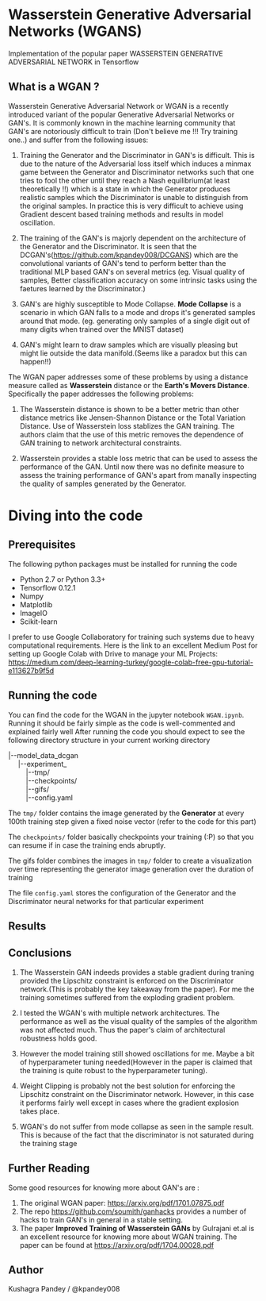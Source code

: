 # Wasserstein Generative Adversarial Networks (WGANS)

Implementation of the popular paper WASSERSTEIN GENERATIVE ADVERSARIAL NETWORK in Tensorflow

## What is a WGAN ?

Wasserstein Generative Adversarial Network or WGAN is a recently introduced variant of the popular Generative Adversarial Networks or GAN's. 
It is commonly known in the machine learning community that GAN's are notoriously difficult to train (Don't believe me !!! Try training one..) and suffer from the following issues:

1) Training the Generator and the Discriminator in GAN's is difficult. This is due to the nature of the Adversarial loss itself which induces a minmax game between the Generator and Discriminator networks such that one tries to fool the other until they reach a Nash equilibrium(at least theoretically !!) which is a state in which the Generator produces realistic samples which the Discriminator is unable to distinguish from the original samples. In practice this is very difficult to achieve using Gradient descent based training methods and results in model oscillation.

2) The training of the GAN's is majorly dependent on the architecture of the Generator and the Discriminator. It is seen that the DCGAN's(https://github.com/kpandey008/DCGANS) which are the convolutional variants of GAN's tend to perform better than the traditional MLP based GAN's on several metrics (eg. Visual quality of samples, Better classification accuracy on some intrinsic tasks using the faetures learned by the Discriminator.)

3) GAN's are highly susceptible to Mode Collapse. **Mode Collapse** is a scenario in which GAN falls to a mode and drops it's generated samples around that mode. (eg. generating only samples of a single digit out of many digits when trained over the MNIST dataset)

4) GAN's might learn to draw samples which are visually pleasing but might lie outside the data manifold.(Seems like a paradox but this can happen!!)

The WGAN paper addresses some of these problems by using a distance measure called as **Wasserstein** distance or the **Earth's Movers Distance**. 
Specifically the paper addresses the following problems:

1) The Wasserstein distance is shown to be a better metric than other distance metrics like Jensen-Shannon Distance or the Total Variation Distance. Use of Wasserstein loss stablizes the GAN training. The authors claim that the use of this metric removes the dependence of GAN training to network architectural constraints.

2) Wasserstein provides a stable loss metric that can be used to assess the performance of the GAN. Until now there was no definite measure to assess the training performance of GAN's apart from manally inspecting the quality of samples generated by the Generator.

# Diving into the code

## Prerequisites

The following python packages must be installed for running the code

- Python 2.7 or Python 3.3+
- Tensorflow 0.12.1
- Numpy
- Matplotlib
- ImageIO
- Scikit-learn

I prefer to use Google Collaboratory for training such systems due to heavy computational requirements. Here is the link to an excellent Medium Post for setting up Google Colab with Drive to manage your ML Projects: https://medium.com/deep-learning-turkey/google-colab-free-gpu-tutorial-e113627b9f5d

## Running the code

You can find the code for the WGAN in the jupyter notebook ```WGAN.ipynb```. Running it should be fairly simple as the code is well-commented and explained fairly well
After running the code you should expect to see the following directory structure in your current working directory

|--model_data_dcgan<br/>
&nbsp; &nbsp; &nbsp;|--experiment_<id></br>
&nbsp; &nbsp; &nbsp; &nbsp; &nbsp;|--tmp/</br>
&nbsp; &nbsp; &nbsp; &nbsp; &nbsp;|--checkpoints/</br>
&nbsp; &nbsp; &nbsp; &nbsp; &nbsp;|--gifs/</br>
&nbsp; &nbsp; &nbsp; &nbsp; &nbsp;|--config.yaml</br>

The ```tmp/``` folder contains the image generated by the **Generator** at every 100th training step given a fixed noise vector (refer to the code for this part)

The ```checkpoints/``` folder basically checkpoints your training (:P) so that you can resume if in case the training ends abruptly.

The gifs folder combines the images in ```tmp/``` folder to create a visualization over time representing the generator image generation over the duration of training

The file ```config.yaml``` stores the configuration of the Generator and the Discriminator neural networks for that particular experiment

## Results


## Conclusions

1) The Wasserstein GAN indeeds provides a stable gradient during traning provided the Lipschitz constraint is enforced on the Discriminator network.(This is probably the key takeaway from the paper). For me the training sometimes suffered from the exploding gradient problem.

2) I tested the WGAN's with multiple network architectures. The performance as well as the visual quality of the samples of the algorithm was not affected much. Thus the paper's claim of architectural robustness holds good.

3) However the model training still showed oscillations for me. Maybe a bit of hyperparameter tuning needed(However in the paper is claimed that the training is quite robust to the hyperparameter tuning).

4) Weight Clipping is probably not the best solution for enforcing the Lipschitz constraint on the Discriminator network. However, in this case it performs fairly well except in cases where the gradient explosion takes place.

5) WGAN's do not suffer from mode collapse as seen in the sample result. This is because of the fact that the discriminator is not saturated during the training stage

## Further Reading

Some good resources for knowing more about GAN's are :

1) The original WGAN paper: https://arxiv.org/pdf/1701.07875.pdf
1) The repo https://github.com/soumith/ganhacks provides a number of hacks to train GAN's in general in a stable setting.
2) The paper **Improved Training of Wasserstein GANs** by Gulrajani et.al is an excellent resource for knowing more about WGAN training. The paper can be found at https://arxiv.org/pdf/1704.00028.pdf

## Author

Kushagra Pandey / @kpandey008
